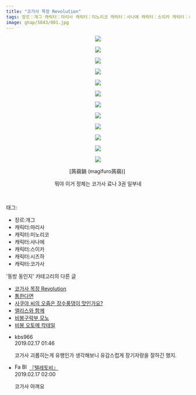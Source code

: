 ```yaml
---
title: "코가사 목장 Revolution"
tags: 장르：개그 캐릭터：마리사 캐릭터：미노리코 캐릭터：사나에 캐릭터：스이카 캐릭터：시즈하 캐릭터：코가사 蒟蒻鍋 magifuro蒟蒻 동방_동인지
image: ghap/5843/001.jpg
---
```

<div class="article">
<p style="text-align: center; clear: none; float: none;"><img src="{{ site.nasurl }}/ghap/5843/001.jpg"/></p>
<p style="text-align: center; clear: none; float: none;"><img src="{{ site.nasurl }}/ghap/5843/002.jpg"/></p>
<p style="text-align: center; clear: none; float: none;"><img src="{{ site.nasurl }}/ghap/5843/003.jpg"/></p>
<p style="text-align: center; clear: none; float: none;"><img src="{{ site.nasurl }}/ghap/5843/004.jpg"/></p>
<p style="text-align: center; clear: none; float: none;"><img src="{{ site.nasurl }}/ghap/5843/005.jpg"/></p>
<p style="text-align: center; clear: none; float: none;"><img src="{{ site.nasurl }}/ghap/5843/006.jpg"/></p>
<p style="text-align: center; clear: none; float: none;"><img src="{{ site.nasurl }}/ghap/5843/007.jpg"/></p>
<p style="text-align: center; clear: none; float: none;"><img src="{{ site.nasurl }}/ghap/5843/008.jpg"/></p>
<p style="text-align: center; clear: none; float: none;"><img src="{{ site.nasurl }}/ghap/5843/009.jpg"/></p>
<p style="text-align: center; clear: none; float: none;"><img src="{{ site.nasurl }}/ghap/5843/010.jpg"/></p>
<p style="text-align: center; clear: none; float: none;"><img src="{{ site.nasurl }}/ghap/5843/011.jpg"/></p>
<p style="text-align: center; clear: none; float: none;"><img src="{{ site.nasurl }}/ghap/5843/012.jpg"/></p>
<p style="text-align: center; clear: none; float: none;">[蒟蒻鍋 (magifuro蒟蒻)] </p>
<p style="text-align: center; clear: none; float: none;">뭐야 이거 정체는 코가사 료나 3권 일부네</p>
<p><br/></p>
</div><div class="tagTrail">
<p>태그: </p>
<ul>
<li>장르:개그</li>
<li>캐릭터:마리사</li>
<li>캐릭터:미노리코</li>
<li>캐릭터:사나에</li>
<li>캐릭터:스이카</li>
<li>캐릭터:시즈하</li>
<li>캐릭터:코가사</li>
</ul>
</div><div class="another">
<p>'동방 동인지' 카테고리의 다른 글</p>
<ul>
<li><a href="/2019-02-17-ghap_5843">코가사 목장 Revolution</a></li>
<li><a href="/2019-02-15-ghap_5840">통한다면</a></li>
<li><a href="/2019-02-11-ghap_5789">사쿠야 씨의 오줌은 장수풍댕이 맛인가요?</a></li>
<li><a href="/2019-02-07-ghap_5772">앨리스와 함께</a></li>
<li><a href="/2019-02-05-ghap_5737">비봉구락부 모노</a></li>
<li><a href="/2019-02-05-ghap_5736">비봉 오토메 칵테일</a></li>
</ul>
</div><div class="comment">
<ul>
<li class="cb_thumb_off" id="comment15435476">
<div class="cb_comment_area">
<div class="cb_info_area">
<div class="cb_section">
<span class="cb_nick_name">kbs966</span>
</div>
<div class="cb_section">
<span class="cb_date">2019.02.17 01:46 </span>
</div>
</div>
<div class="cb_dsc_comment">
<p class="cb_dsc">
											코가사 괴롭히는게 유행인가 생각해보니 유감스럽게 장기자랑을 잘하긴 했지.
										</p>
</div>
</div></li>
<li class="cb_thumb_off" id="comment15435479">
<div class="cb_comment_area">
<div class="cb_info_area">
<div class="cb_section">
<span class="cb_nick_name"><img alt="Favicon of https://18toby.tistory.com" height="16" onerror="this.onerror=null;this.parentNode.removeChild(this)" src="https://18toby.tistory.com/favicon.ico" width="16"/> <img alt="BlogIcon" height="16" onerror="this.parentNode.removeChild(this)" src="https://18toby.tistory.com/index.gif" width="16"/> <a href="https://18toby.tistory.com" onclick="return openLinkInNewWindow(this)">『텔레토비』</a></span>
</div>
<div class="cb_section">
<span class="cb_date">2019.02.17 02:00 </span>
</div>
</div>
<div class="cb_dsc_comment">
<p class="cb_dsc">
											코가사 아껴요
										</p>
</div>
</div></li>
</ul>
</div>
